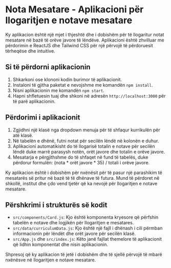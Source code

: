 # Nota Mesatare - Aplikacioni për llogaritjen e notave mesatare

Ky aplikacion është një mjet i thjeshtë dhe i dobishëm për të llogaritur notat mesatare në bazë të orëve javore të lëndëve. Aplikacioni është zhvilluar me përdorimin e ReactJS dhe Tailwind CSS për një përvojë të përdoruesit tërheqëse dhe intuitive.

## Si të përdorni aplikacionin

1. Shkarkoni ose klononi kodin burimor të aplikacionit.
2. Instaloni të gjitha paketat e nevojshme me komandën `npm install`.
3. Nisni aplikacionin me komandën `npm start`.
4. Hapni shfletuesin tuaj dhe shkoni në adresën `http://localhost:3000` për të parë aplikacionin.

## Përdorimi i aplikacionit

1. Zgjidhni një klasë nga dropdown menuja për të shfaqur kurrikulën për atë klasë.
2. Në tabelën e dhënë, futni notat për secilën lëndë në kolonën e duhur.
3. Aplikacioni automatikisht do të llogarisë totalin e notave për secilën lëndë duke marrë parasysh notën, orët javore dhe totalin e orëve javore.
4. Mesatarja e përgjithshme do të shfaqet në fund të tabelës, duke përdorur formulën: (nota * orët javore * 35) / totali i orëve javore.

Ky aplikacion është i dobishëm për nxënësit për të pasur një parashikim të mesatarës së pritur në bazë të të dhënave të futura. Mund të përdoret në shkollë, institut dhe çdo vend tjetër që ka nevojë për llogaritjen e notave mesatare.

## Përshkrimi i strukturës së kodit

- `src/components/Card.js`: Kjo është komponenta kryesore që përfshin tabelën e notave dhe logjikën për llogaritjen e mesatares.
- `src/data/curriculumData.js`: Kjo është një fajll i dhënash i cili përmban informacionin për lëndët dhe orët javore për secilën klasë.
- `src/App.js` dhe `src/index.js`: Këto janë fajllat themelore të aplikacionit që lidhin komponentat dhe nisin aplikacionin.

Shpresoj që ky aplikacion të jetë i dobishëm dhe të sjellë përvojë të mbarë nxënësve në llogaritjen e notave mesatare.
